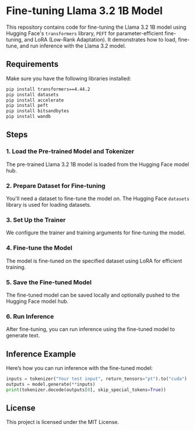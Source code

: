 
# Fine-tuning Llama 3.2 1B Model

This repository contains code for fine-tuning the Llama 3.2 1B model using Hugging Face's `transformers` library, `PEFT` for parameter-efficient fine-tuning, and LoRA (Low-Rank Adaptation). It demonstrates how to load, fine-tune, and run inference with the Llama 3.2 model.

## Requirements

Make sure you have the following libraries installed:

```bash
pip install transformers==4.44.2
pip install datasets
pip install accelerate
pip install peft
pip install bitsandbytes
pip install wandb
```

## Steps

### 1. Load the Pre-trained Model and Tokenizer

The pre-trained Llama 3.2 1B model is loaded from the Hugging Face model hub.

### 2. Prepare Dataset for Fine-tuning

You'll need a dataset to fine-tune the model on. The Hugging Face `datasets` library is used for loading datasets.

### 3. Set Up the Trainer

We configure the trainer and training arguments for fine-tuning the model.

### 4. Fine-tune the Model

The model is fine-tuned on the specified dataset using LoRA for efficient training.

### 5. Save the Fine-tuned Model

The fine-tuned model can be saved locally and optionally pushed to the Hugging Face model hub.

### 6. Run Inference

After fine-tuning, you can run inference using the fine-tuned model to generate text.

## Inference Example

Here’s how you can run inference with the fine-tuned model:

```python
inputs = tokenizer("Your test input", return_tensors="pt").to("cuda")
outputs = model.generate(**inputs)
print(tokenizer.decode(outputs[0], skip_special_tokens=True))
```

## License

This project is licensed under the MIT License.
